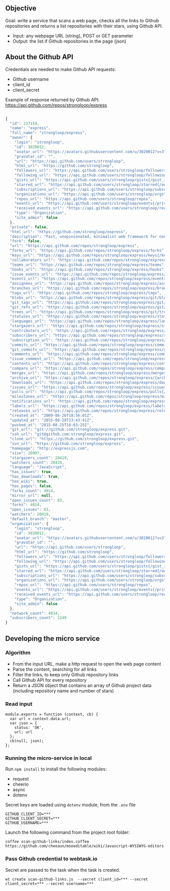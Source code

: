 ## Objective

Goal: write a service that scans a web page, checks all the links to Github repositories and returns a list repositories with their stars, using Github API.

* Input: any webpage URL (string), POST or GET parameter
* Output: the list if Github repositories in the page (json)

## About the Github API

Credentials are needed to make Github API requests:

* Github username
* client_id
* client_secret

Example of response returned by Github API: https://api.github.com/repos/strongloop/express

```js

{
  "id": 237159,
  "name": "express",
  "full_name": "strongloop/express",
  "owner": {
    "login": "strongloop",
    "id": 3020012,
    "avatar_url": "https://avatars.githubusercontent.com/u/3020012?v=3",
    "gravatar_id": "",
    "url": "https://api.github.com/users/strongloop",
    "html_url": "https://github.com/strongloop",
    "followers_url": "https://api.github.com/users/strongloop/followers",
    "following_url": "https://api.github.com/users/strongloop/following{/other_user}",
    "gists_url": "https://api.github.com/users/strongloop/gists{/gist_id}",
    "starred_url": "https://api.github.com/users/strongloop/starred{/owner}{/repo}",
    "subscriptions_url": "https://api.github.com/users/strongloop/subscriptions",
    "organizations_url": "https://api.github.com/users/strongloop/orgs",
    "repos_url": "https://api.github.com/users/strongloop/repos",
    "events_url": "https://api.github.com/users/strongloop/events{/privacy}",
    "received_events_url": "https://api.github.com/users/strongloop/received_events",
    "type": "Organization",
    "site_admin": false
  },
  "private": false,
  "html_url": "https://github.com/strongloop/express",
  "description": "Fast, unopinionated, minimalist web framework for node.",
  "fork": false,
  "url": "https://api.github.com/repos/strongloop/express",
  "forks_url": "https://api.github.com/repos/strongloop/express/forks",
  "keys_url": "https://api.github.com/repos/strongloop/express/keys{/key_id}",
  "collaborators_url": "https://api.github.com/repos/strongloop/express/collaborators{/collaborator}",
  "teams_url": "https://api.github.com/repos/strongloop/express/teams",
  "hooks_url": "https://api.github.com/repos/strongloop/express/hooks",
  "issue_events_url": "https://api.github.com/repos/strongloop/express/issues/events{/number}",
  "events_url": "https://api.github.com/repos/strongloop/express/events",
  "assignees_url": "https://api.github.com/repos/strongloop/express/assignees{/user}",
  "branches_url": "https://api.github.com/repos/strongloop/express/branches{/branch}",
  "tags_url": "https://api.github.com/repos/strongloop/express/tags",
  "blobs_url": "https://api.github.com/repos/strongloop/express/git/blobs{/sha}",
  "git_tags_url": "https://api.github.com/repos/strongloop/express/git/tags{/sha}",
  "git_refs_url": "https://api.github.com/repos/strongloop/express/git/refs{/sha}",
  "trees_url": "https://api.github.com/repos/strongloop/express/git/trees{/sha}",
  "statuses_url": "https://api.github.com/repos/strongloop/express/statuses/{sha}",
  "languages_url": "https://api.github.com/repos/strongloop/express/languages",
  "stargazers_url": "https://api.github.com/repos/strongloop/express/stargazers",
  "contributors_url": "https://api.github.com/repos/strongloop/express/contributors",
  "subscribers_url": "https://api.github.com/repos/strongloop/express/subscribers",
  "subscription_url": "https://api.github.com/repos/strongloop/express/subscription",
  "commits_url": "https://api.github.com/repos/strongloop/express/commits{/sha}",
  "git_commits_url": "https://api.github.com/repos/strongloop/express/git/commits{/sha}",
  "comments_url": "https://api.github.com/repos/strongloop/express/comments{/number}",
  "issue_comment_url": "https://api.github.com/repos/strongloop/express/issues/comments{/number}",
  "contents_url": "https://api.github.com/repos/strongloop/express/contents/{+path}",
  "compare_url": "https://api.github.com/repos/strongloop/express/compare/{base}...{head}",
  "merges_url": "https://api.github.com/repos/strongloop/express/merges",
  "archive_url": "https://api.github.com/repos/strongloop/express/{archive_format}{/ref}",
  "downloads_url": "https://api.github.com/repos/strongloop/express/downloads",
  "issues_url": "https://api.github.com/repos/strongloop/express/issues{/number}",
  "pulls_url": "https://api.github.com/repos/strongloop/express/pulls{/number}",
  "milestones_url": "https://api.github.com/repos/strongloop/express/milestones{/number}",
  "notifications_url": "https://api.github.com/repos/strongloop/express/notifications{?since,all,participating}",
  "labels_url": "https://api.github.com/repos/strongloop/express/labels{/name}",
  "releases_url": "https://api.github.com/repos/strongloop/express/releases{/id}",
  "created_at": "2009-06-26T18:56:01Z",
  "updated_at": "2015-08-28T23:43:41Z",
  "pushed_at": "2015-08-25T18:03:25Z",
  "git_url": "git://github.com/strongloop/express.git",
  "ssh_url": "git@github.com:strongloop/express.git",
  "clone_url": "https://github.com/strongloop/express.git",
  "svn_url": "https://github.com/strongloop/express",
  "homepage": "http://expressjs.com",
  "size": 20997,
  "stargazers_count": 20419,
  "watchers_count": 20419,
  "language": "JavaScript",
  "has_issues": true,
  "has_downloads": true,
  "has_wiki": true,
  "has_pages": false,
  "forks_count": 4014,
  "mirror_url": null,
  "open_issues_count": 83,
  "forks": 4014,
  "open_issues": 83,
  "watchers": 20419,
  "default_branch": "master",
  "organization": {
    "login": "strongloop",
    "id": 3020012,
    "avatar_url": "https://avatars.githubusercontent.com/u/3020012?v=3",
    "gravatar_id": "",
    "url": "https://api.github.com/users/strongloop",
    "html_url": "https://github.com/strongloop",
    "followers_url": "https://api.github.com/users/strongloop/followers",
    "following_url": "https://api.github.com/users/strongloop/following{/other_user}",
    "gists_url": "https://api.github.com/users/strongloop/gists{/gist_id}",
    "starred_url": "https://api.github.com/users/strongloop/starred{/owner}{/repo}",
    "subscriptions_url": "https://api.github.com/users/strongloop/subscriptions",
    "organizations_url": "https://api.github.com/users/strongloop/orgs",
    "repos_url": "https://api.github.com/users/strongloop/repos",
    "events_url": "https://api.github.com/users/strongloop/events{/privacy}",
    "received_events_url": "https://api.github.com/users/strongloop/received_events",
    "type": "Organization",
    "site_admin": false
  },
  "network_count": 4014,
  "subscribers_count": 1249
}
```


## Developing the micro service

### Algorithm

* From the input URL, make a http request to open the web page content
* Parse the content, searching for all links
* Filter the links, to keep only Github repository links
* Call Github API for every repository
* Return a JSON object that contains an array of Github project data (including repository name and number of stars)

### Read input

```
module.exports = function (context, cb) {
  var url = context.data.url;
  var json = {
    status: 'OK',
    url: url
  };
  cb(null, json);
};
```

### Running the micro-service in local

Run `npm install` to install the following modules:

* request
* cheerio
* async
* dotenv

Secret keys are loaded using `dotenv` module, from the `.env` file

```
GITHUB_CLIENT_ID=***
GITHUB_CLIENT_SECRET=***
GITHUB_USERNAME=***
```

Launch the following command from the project root folder:

```
coffee scan-github-links/index.coffee  https://github.com/cheeaun/mooeditable/wiki/Javascript-WYSIWYG-editors
```


### Pass Github credential to webtask.io

Secret are passed to the task when the task is created.

```
wt create scan-github-links.js  --secret client_id=*** --secret client_secret=*** --secret username=***
```
